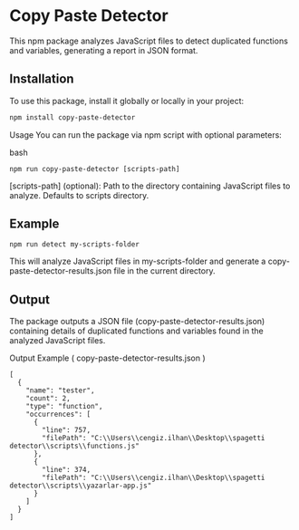 # Copy Paste Detector

This npm package analyzes JavaScript files to detect duplicated functions and variables, generating a report in JSON format.

## Installation

To use this package, install it globally or locally in your project:

```bash
npm install copy-paste-detector
```

Usage
You can run the package via npm script with optional parameters:

bash
```
npm run copy-paste-detector [scripts-path]
```
[scripts-path] (optional): Path to the directory containing JavaScript files to analyze. Defaults to scripts directory.

## Example
```
npm run detect my-scripts-folder
```

This will analyze JavaScript files in my-scripts-folder and generate a copy-paste-detector-results.json file in the current directory.

## Output
The package outputs a JSON file (copy-paste-detector-results.json) containing details of duplicated functions and variables found in the analyzed JavaScript files.

Output Example ( copy-paste-detector-results.json )
```
[
  {
    "name": "tester",
    "count": 2,
    "type": "function",
    "occurrences": [
      {
        "line": 757,
        "filePath": "C:\\Users\\cengiz.ilhan\\Desktop\\spagetti detector\\scripts\\functions.js"
      },
      {
        "line": 374,
        "filePath": "C:\\Users\\cengiz.ilhan\\Desktop\\spagetti detector\\scripts\\yazarlar-app.js"
      }
    ]
  }
]
```




